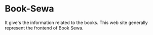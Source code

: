 # Book-Sewa
It give's the information related to the books.
This web site generally represent the frontend of Book Sewa.
